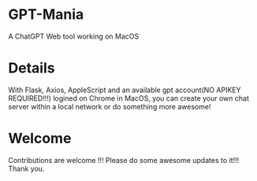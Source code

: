 # GPT-Mania
A ChatGPT Web tool working on MacOS

# Details
With Flask, Axios, AppleScript and an available gpt account(NO APIKEY REQUIRED!!!) logined on Chrome in MacOS, you can create your own chat server within a local network or do something more awesome!

# Welcome
Contributions are welcome !!! Please do some awesome updates to it!!! Thank you.

